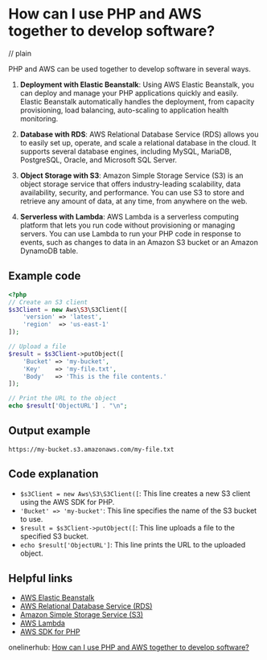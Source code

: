 # How can I use PHP and AWS together to develop software?
// plain

PHP and AWS can be used together to develop software in several ways.

1. **Deployment with Elastic Beanstalk**: Using AWS Elastic Beanstalk, you can deploy and manage your PHP applications quickly and easily. Elastic Beanstalk automatically handles the deployment, from capacity provisioning, load balancing, auto-scaling to application health monitoring.

2. **Database with RDS**: AWS Relational Database Service (RDS) allows you to easily set up, operate, and scale a relational database in the cloud. It supports several database engines, including MySQL, MariaDB, PostgreSQL, Oracle, and Microsoft SQL Server.

3. **Object Storage with S3**: Amazon Simple Storage Service (S3) is an object storage service that offers industry-leading scalability, data availability, security, and performance. You can use S3 to store and retrieve any amount of data, at any time, from anywhere on the web.

4. **Serverless with Lambda**: AWS Lambda is a serverless computing platform that lets you run code without provisioning or managing servers. You can use Lambda to run your PHP code in response to events, such as changes to data in an Amazon S3 bucket or an Amazon DynamoDB table.

## Example code

```php
<?php
// Create an S3 client
$s3Client = new Aws\S3\S3Client([
    'version' => 'latest',
    'region'  => 'us-east-1'
]);

// Upload a file
$result = $s3Client->putObject([
    'Bucket' => 'my-bucket',
    'Key'    => 'my-file.txt',
    'Body'   => 'This is the file contents.'
]);

// Print the URL to the object
echo $result['ObjectURL'] . "\n";
```
## Output example

```
https://my-bucket.s3.amazonaws.com/my-file.txt
```

## Code explanation

* `$s3Client = new Aws\S3\S3Client([`: This line creates a new S3 client using the AWS SDK for PHP.
* `'Bucket' => 'my-bucket'`: This line specifies the name of the S3 bucket to use.
* `$result = $s3Client->putObject([`: This line uploads a file to the specified S3 bucket.
* `echo $result['ObjectURL']`: This line prints the URL to the uploaded object.

## Helpful links
* [AWS Elastic Beanstalk](https://aws.amazon.com/elasticbeanstalk/)
* [AWS Relational Database Service (RDS)](https://aws.amazon.com/rds/)
* [Amazon Simple Storage Service (S3)](https://aws.amazon.com/s3/)
* [AWS Lambda](https://aws.amazon.com/lambda/)
* [AWS SDK for PHP](https://aws.amazon.com/sdk-for-php/)

onelinerhub: [How can I use PHP and AWS together to develop software?](https://onelinerhub.com/php-aws/how-can-i-use-php-and-aws-together-to-develop-software)